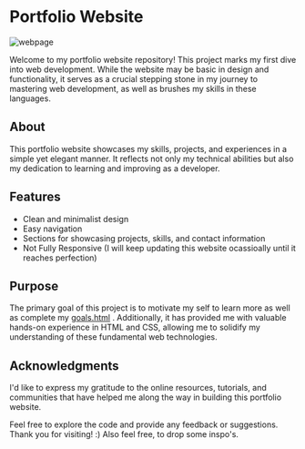 # Portfolio Website
![webpage](https://github.com/helplanes/portfolio/assets/116503703/5fb59054-2c96-4dc7-b9ee-f77a134e82ba)


Welcome to my portfolio website repository! This project marks my first dive into web development. While the website may be basic in design and functionality, it serves as a crucial stepping stone in my journey to mastering web development, as well as brushes my skills in these languages.

## About
This portfolio website showcases my skills, projects, and experiences in a simple yet elegant manner. It reflects not only my technical abilities but also my dedication to learning and improving as a developer. 

## Features
- Clean and minimalist design
- Easy navigation
- Sections for showcasing projects, skills, and contact information
- Not Fully Responsive (I will keep updating this website ocassioally until it reaches perfection)

## Purpose
The primary goal of this project is to motivate my self to learn more as well as complete my [goals.html](https://portfolio-mu-red-54.vercel.app/goals.html) . Additionally, it has provided me with valuable hands-on experience in HTML and CSS, allowing me to solidify my understanding of these fundamental web technologies.

## Acknowledgments
I'd like to express my gratitude to the online resources, tutorials, and communities that have helped me along the way in building this portfolio website.

Feel free to explore the code and provide any feedback or suggestions. Thank you for visiting! :)
Also feel free, to drop some inspo's.
